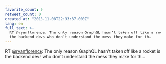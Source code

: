 ```yaml
---
favorite_count: 0
retweet_count: 0
created_at: "2018-11-08T22:33:37.000Z"
lang: en
full_text: >-
  RT @ryanflorence: The only reason GraphQL hasn’t taken off like a rocket is
  the backend devs who don’t understand the mess they make for th…
---
```


RT [@ryanflorence](https://twitter.com/ryanflorence): The only reason GraphQL
hasn’t taken off like a rocket is the backend devs who don’t understand the mess
they make for th…
